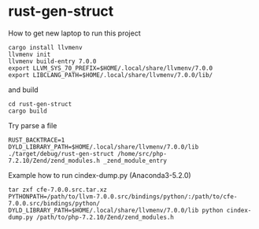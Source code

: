 # rust-gen-struct

How to get new laptop to run this project

```
cargo install llvmenv
llvmenv init
llvmenv build-entry 7.0.0
export LLVM_SYS_70_PREFIX=$HOME/.local/share/llvmenv/7.0.0
export LIBCLANG_PATH=$HOME/.local/share/llvmenv/7.0.0/lib/
```

and build

```
cd rust-gen-struct
cargo build
```

Try parse a file 

```
RUST_BACKTRACE=1 DYLD_LIBRARY_PATH=$HOME/.local/share/llvmenv/7.0.0/lib ./target/debug/rust-gen-struct /home/src/php-7.2.10/Zend/zend_modules.h _zend_module_entry
```

Example how to run cindex-dump.py (Anaconda3-5.2.0)

```
tar zxf cfe-7.0.0.src.tar.xz
PYTHONPATH=/path/to/llvm-7.0.0.src/bindings/python/:/path/to/cfe-7.0.0.src/bindings/python/ DYLD_LIBRARY_PATH=$HOME/.local/share/llvmenv/7.0.0/lib python cindex-dump.py /path/to/php-7.2.10/Zend/zend_modules.h
```
